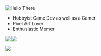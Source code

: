 <img src="https://media1.tenor.com/images/d35679a70d0b0ea47d541475105285a3/tenor.gif?itemid=13024140" alt="Hello There">

-  Hobbyist Game Dev as well as a Gamer
-  Pixel Art Lover
-  Enthusiastic Memer


<img align="left" src="https://github-readme-stats.vercel.app/api/top-langs/?username=starbuckr&theme=tokyonight&hide=HTML" />

![](https://komarev.com/ghpvc/?username=starbuckr&color=blue&style=plastic)

<img align="left" src="https://github-readme-stats.vercel.app/api?username=starbuckr&show_icons=true&theme=tokyonight&hide=issues" />
